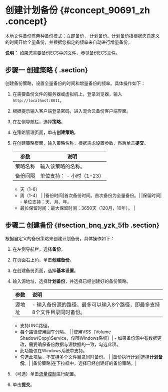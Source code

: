 # 创建计划备份 {#concept_90691_zh .concept}

本地文件备份有两种备份模式：立即备份， 计划备份。计划备份指根据您自定义的时间开始全量备份，并根据您指定的频率来自动进行增量备份。

**说明：** 如果您需要备份ECS中的文件，参见[备份ECS文件](intl.zh-CN/快速入门/备份ECS文件.md)。

## 步骤一 创建策略 { .section}

创建备份策略，设置全量备份的时间和增量备份的频率。具体操作如下：

1.  在需要备份文件的服务器或虚拟机上，登录浏览器，输入`http://localhost:8011`。
2.  根据提示输入客户端登录密码，进入混合云备份客户端界面。
3.  在左侧导航栏，选择**策略**。
4.  在策略管理页面，单击**创建策略**。
5.  在创建策略页面，输入策略名称，根据需求设置参数，然后单击**提交**。

    |参数|说明|
    |--|--|
    |策略名称|输入该策略的名称。|
    |备份间隔|单位支持：    -   小时（1-23）
    -   天（1-6）
    -   周（1-4）
|
    |备份时间|首次备份时间。首次备份为全量备份。|
    |保留时间|     -   单位支持：天、月、年。
    -   最长保留时间：最大保留时间：3650天（120月，10年）。
 |


## 步骤二 创建备份 {#section_bnq_yzk_5fb .section}

根据自定义的备份策略来创建计划备份。具体操作如下：

1.  在左侧导航栏，选择**备份**。
2.  在页面右上角，单击**创建备份**。
3.  在创建备份页面，选择**基本设置**。
4.  输入源地址，选择**计划备份**，并选择已经创建好的备份策略。

    |参数|说明|
    |:-|:-|
    |源地址|     -   输入备份源的路径，最多可以输入8个路径，即最多支持8个文件目录同时备份。
    -   支持UNC路径。
    -   每个路径使用回车分隔。
 |
    |使用VSS（Volume Shadow\(Copy\)Service，仅限Windows系统）|     -   如果备份源中有数据更改，需要确保备份数据与源数据的一致，勾选此项。
    -   此功能仅在Windows系统中支持。
    -   勾选此项后，不支持多个文件目录同时备份。
 |
    |备份执行计划|选择**计划备份**。|
    |备份策略|在下拉框中，选择已经创建好的备份策略。|

5.  （可选）单击[流量控制](intl.zh-CN/用户指南/文件备份/流量控制.md)进行配置。
6.  单击**提交**。

